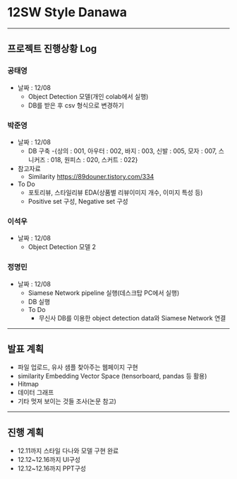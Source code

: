 # 12SW **Style Danawa** 
----
## 프로젝트 진행상황 Log 

### 공태영
- 날짜 : 12/08
  - Object Detection 모델(개인 colab에서 실행)
  - DB를 받은 후 csv 형식으로 변경하기

### 박준영
- 날짜 : 12/08
  - DB 구축 
    -{상의 : 001, 아우터 : 002, 바지 : 003, 신발 : 005, 모자 : 007, 스니커즈 : 018, 원피스 : 020, 스커트 : 022} 
- 참고자료
  - Similarity https://89douner.tistory.com/334
- To Do
  - 포토리뷰, 스타일리뷰 EDA(상품별 리뷰이미지 개수, 이미지 특성 등)
  - Positive set 구성, Negative set 구성

### 이석우
- 날짜 : 12/08 
  - Object Detection 모델 2

### 정명민
- 날짜 : 12/08
  - Siamese Network pipeline 실행(데스크탑 PC에서 실행)
  - DB 실행
  - To Do
    - 무신사 DB를 이용한 object detection data와 Siamese Network 연결 

----
## 발표 계획
- 파일 업로드, 유사 샘플 찾아주는 웹페이지 구현
- similarity Embedding Vector Space (tensorboard, pandas 등 활용)
- Hitmap
- 데이터 그래프
- 기타 멋져 보이는 것들 조사(논문 참고)

---
## 진행 계획
- 12.11까지 스타일 다나와 모델 구현 완료
- 12.12~12.16까지 UI구성
- 12.12~12.16까지 PPT구성

